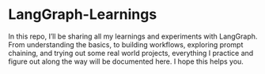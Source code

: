# LangGraph-Learnings
In this repo, I’ll be sharing all my learnings and experiments with LangGraph. 
From understanding the basics, to building workflows, exploring prompt chaining, and trying out some real world projects,
everything I practice and figure out along the way will be documented here.
I hope this helps you.
